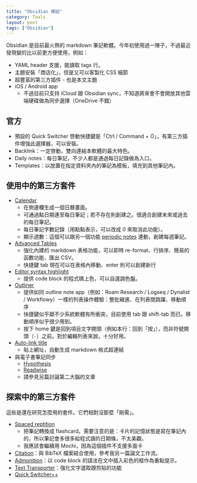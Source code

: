 ```yaml
---
title: "Obsidian 模組"
category: Tools
layout: post
tags: ["Obsidian"]
---
```


Obsidian 是目前最火熱的 markdown 筆記軟體。今年初使用過一陣子，不過最近發現變的比以前更方便使用，例如：

- YAML header 支援，能讀取 tags 行。
- 主題安裝「商店化」，但是又可以客製化 CSS 細節
- 超豐富的第三方插件 - 也是本文主題
- iOS / Android app
  - 不過目前只支持 iCloud 跟 Obsidian sync，不知道將來會不會開放其他雲端硬碟做為同步選擇（OneDrive 不錯）

## 官方

- 預設的 Quick Switcher 啓動快捷鍵是「Ctrl / Command + O」，有第三方插件增強此選擇器，可以安裝。
- Backlink：一定啓動，雙向連結本軟體的最大特色。
- Daily notes：每日筆記，不少人都是通過每日記錄做為入口。
- Templates：以放置在指定資料夾內的筆記為模板，填充到其他筆記內。

## 使用中的第三方套件

- [Calendar](https://github.com/liamcain/obsidian-calendar-plugin)
  - 在側邊欄生成一個日曆畫面。
  - 可通過點日期連至每日筆記；若不存在則創建之。很適合創建未來或過去的每日筆記。
  - 每日筆記字數記錄（用點點表示，可以改成 0 來取消此功能）。
  - 顯示週數：這個可以跟另一個功能 [periodic notes](https://github.com/liamcain/obsidian-periodic-notes) 連動，創建每週筆記。
- [Advanced Tables](https://github.com/tgrosinger/advanced-tables-obsidian)
  - 強化內建的 markdown 表格功能，可以即時 re-format、行排序、簡易的函數功能、匯出 CSV。
  - 快捷鍵 tab 現在可以在表格內移動、enter 則可以創建新行
- [Editor syntax highlight](https://github.com/deathau/cm-editor-syntax-highlight-obsidian)
  - 提供 code block 的程式碼上色，可以自選調色盤。
- [Outliner](https://github.com/vslinko/obsidian-outliner)
  - 提供如同 outline note app（例如：Roam Research / Logseq / Dynalist / Workflowy）一樣的列表操作體驗：整批縮進、在列表間跳躍、移動順序
  - 快捷鍵似乎跟不少系統軟體有所衝突，目前使用 tab 跟 shift-tab 而已。移動順序似乎很少用到。
  - 按下 home 鍵是回到項目文字開頭（例如本行：回到「按」），而非符號開頭（`-`）之前。對於編輯列表來說，十分好用。
- [Auto-link title](https://github.com/zolrath/obsidian-auto-link-title)
  - 貼上網址，自動生成 markdown 格式超連結
- 與電子書筆記同步
  - [Hypothesis](https://github.com/weichenw/obsidian-hypothesis-plugin)
  - [Readwise](https://github.com/renehernandez/obsidian-readwise)
  - 請參見另篇討論第二大腦的文章

## 探索中的第三方套件

這些是還在研究怎麼用的套件。它們相對沒那麼「剛需」。

- [Spaced reptition](https://github.com/st3v3nmw/obsidian-spaced-repetition)
  - 把筆記轉換成 flashcard。需要注意的是：卡片的記憶狀態是寫在筆記內的，所以筆記會多很多給程式讀的日期條，不太美觀。
  - 我應該會繼續用 Mochi，因為這個插件不支援多面卡
- [Citation](https://github.com/hans/obsidian-citation-plugin)：與 BibTeX 檔案結合使用，參考我另一篇論文工作流。
- [Admonition](https://github.com/valentine195/obsidian-admonition)：以 code block 的語法在文中插入彩色的框作為重點提示。
- [Text Transporter](https://github.com/TfTHacker/obsidian42-text-transporter)：強化文字選取跟剪貼的功能
- [Quick Switcher++](https://github.com/darlal/obsidian-switcher-plus)
